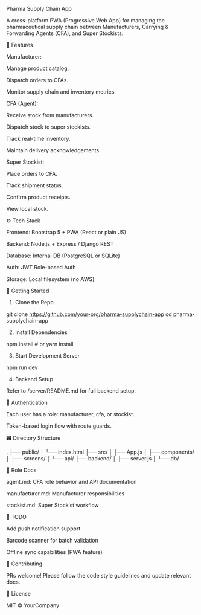 Pharma Supply Chain App

A cross-platform PWA (Progressive Web App) for managing the pharmaceutical supply chain between Manufacturers, Carrying & Forwarding Agents (CFA), and Super Stockists.

🧩 Features

Manufacturer:

Manage product catalog.

Dispatch orders to CFAs.

Monitor supply chain and inventory metrics.

CFA (Agent):

Receive stock from manufacturers.

Dispatch stock to super stockists.

Track real-time inventory.

Maintain delivery acknowledgements.

Super Stockist:

Place orders to CFA.

Track shipment status.

Confirm product receipts.

View local stock.

⚙️ Tech Stack

Frontend: Bootstrap 5 + PWA (React or plain JS)

Backend: Node.js + Express / Django REST

Database: Internal DB (PostgreSQL or SQLite)

Auth: JWT Role-based Auth

Storage: Local filesystem (no AWS)

🚀 Getting Started

1. Clone the Repo

git clone https://github.com/your-org/pharma-supplychain-app
cd pharma-supplychain-app

2. Install Dependencies

npm install  # or yarn install

3. Start Development Server

npm run dev

4. Backend Setup

Refer to /server/README.md for full backend setup.

🔐 Authentication

Each user has a role: manufacturer, cfa, or stockist.

Token-based login flow with route guards.

🗃 Directory Structure

.
├── public/
│   └── index.html
├── src/
│   ├── App.js
│   ├── components/
│   ├── screens/
│   └── api/
├── backend/
│   ├── server.js
│   └── db/

📄 Role Docs

agent.md: CFA role behavior and API documentation

manufacturer.md: Manufacturer responsibilities

stockist.md: Super Stockist workflow

📌 TODO

Add push notification support

Barcode scanner for batch validation

Offline sync capabilities (PWA feature)

👥 Contributing

PRs welcome! Please follow the code style guidelines and update relevant docs.

📝 License

MIT © YourCompany
